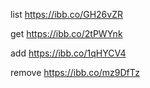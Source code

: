 list
https://ibb.co/GH26vZR

get
https://ibb.co/2tPWYnk

add
https://ibb.co/1qHYCV4

remove
https://ibb.co/mz9DfTz